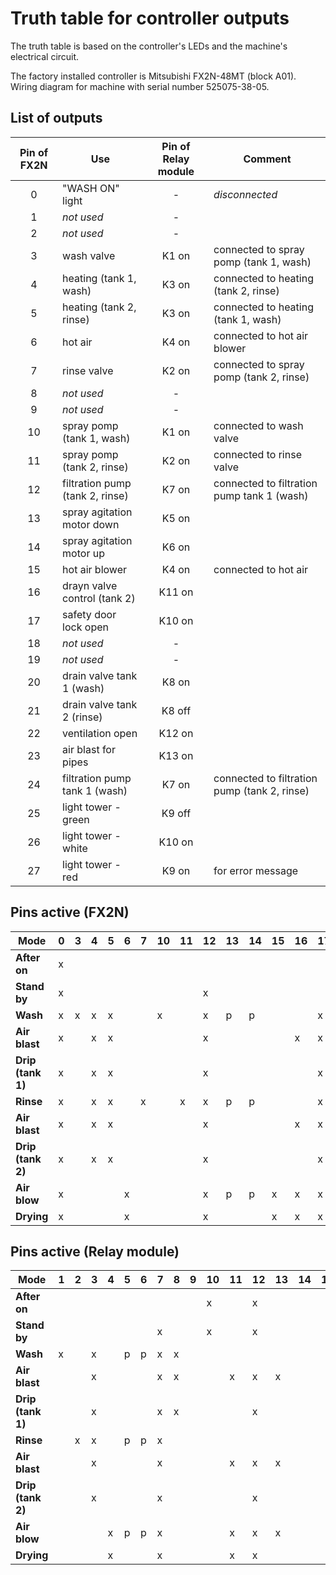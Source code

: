 # Truth table for controller outputs

The truth table is based on the controller's LEDs and the machine's electrical circuit.  

The factory installed controller is Mitsubishi FX2N-48MT (block A01).  
Wiring diagram for machine with serial number 525075-38-05.

## List of outputs 

|Pin of FX2N|Use|Pin of Relay module|Comment|
|:-:|-|:-:|-|
|0|"WASH ON" light|-|*disconnected*|
|1|*not used*|-||
|2|*not used*|-||
|3|wash valve|K1 on|connected to spray pomp (tank 1, wash)|
|4|heating (tank 1, wash)|K3 on|connected to heating (tank 2, rinse)|
|5|heating (tank 2, rinse)|K3 on|connected to heating (tank 1, wash)|
|6|hot air|K4 on|connected to hot air blower|
|7|rinse valve|K2 on|connected to spray pomp (tank 2, rinse)|
|8|*not used*|-||
|9|*not used*|-||
|10|spray pomp (tank 1, wash)|K1 on|connected to wash valve|
|11|spray pomp (tank 2, rinse)|K2 on|connected to rinse valve|
|12|filtration pump (tank 2, rinse)|K7 on|connected to filtration pump tank 1 (wash)|
|13|spray agitation motor down|K5 on||
|14|spray agitation motor up|K6 on||
|15|hot air blower|K4 on|connected to hot air|
|16|drayn valve control (tank 2)|K11 on||
|17|safety door lock open|K10 on||
|18|*not used*|-||
|19|*not used*|-||
|20|drain valve tank 1 (wash)|K8 on||
|21|drain valve tank 2 (rinse)|K8 off||
|22|ventilation open|K12 on||
|23|air blast for pipes|K13 on||
|24|filtration pump tank 1 (wash)|K7 on|connected to filtration pump (tank 2, rinse)|
|25|light tower - green|K9 off||
|26|light tower - white|K10 on||
|27|light tower - red|K9 on|for error message|

## Pins active (FX2N)

|Mode             | 0| 3| 4| 5| 6| 7|10|11|12|13|14|15|16|17|20|21|22|23|24|25|26|
|-                | -| -| -| -| -| -| -| -| -| -| -| -| -| -| -| -| -| -| -| -| -|
|**After on**     | x|  |  |  |  |  |  |  |  |  |  |  |  |  |  | x| x|  |  | x| x|
|**Stand by**     | x|  |  |  |  |  |  |  | x|  |  |  |  |  |  | x| x|  | x| x| x|
|**Wash**         | x| x| x| x|  |  | x|  | x| p| p|  |  | x| x|  |  |  | x| x| x|
|**Air blast**    | x|  | x| x|  |  |  |  | x|  |  |  | x| x| x|  | x| x| x| x| x|
|**Drip (tank 1)**| x|  | x| x|  |  |  |  | x|  |  |  |  | x| x|  | x|  | x| x| x|
|**Rinse**        | x|  | x| x|  | x|  | x| x| p| p|  |  | x|  | x|  |  | x| x| x|
|**Air blast**    | x|  | x| x|  |  |  |  | x|  |  |  | x| x|  | x| x| x| x| x| x|
|**Drip (tank 2)**| x|  | x| x|  |  |  |  | x|  |  |  |  | x|  | x| x|  | x| x| x|
|**Air blow**     | x|  |  |  | x|  |  |  | x| p| p| x| x| x|  | x| x| x| x| x| x|
|**Drying**       | x|  |  |  | x|  |  |  | x|  |  | x| x| x|  | x| x|  | x| x| x|

## Pins active (Relay module)

|Mode             | 1| 2| 3| 4| 5| 6| 7| 8| 9|10|11|12|13|14|15|16|
|-                | -| -| -| -| -| -| -| -| -| -| -| -| -| -| -| -|
|**After on**     |  |  |  |  |  |  |  |  |  | x|  | x|  |  |  |  |
|**Stand by**     |  |  |  |  |  |  | x|  |  | x|  | x|  |  |  |  |
|**Wash**         | x|  | x|  | p| p| x| x|  |  |  |  |  |  |  |  |
|**Air blast**    |  |  | x|  |  |  | x| x|  |  | x| x| x|  |  |  |
|**Drip (tank 1)**|  |  | x|  |  |  | x| x|  |  |  | x|  |  |  |  |
|**Rinse**        |  | x| x|  | p| p| x|  |  |  |  |  |  |  |  |  |
|**Air blast**    |  |  | x|  |  |  | x|  |  |  | x| x| x|  |  |  |
|**Drip (tank 2)**|  |  | x|  |  |  | x|  |  |  |  | x|  |  |  |  |
|**Air blow**     |  |  |  | x| p| p| x|  |  |  | x| x| x|  |  |  |
|**Drying**       |  |  |  | x|  |  | x|  |  |  | x| x|  |  |  |  |
